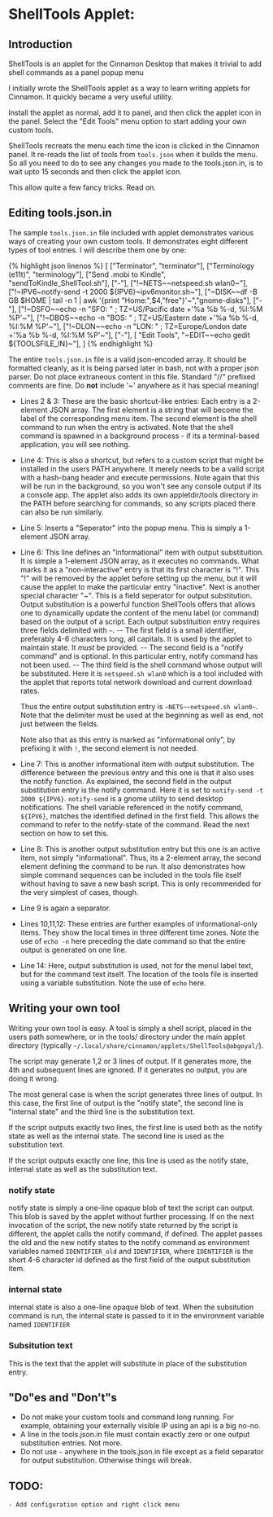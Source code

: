 # ShellTools Applet:

## Introduction
ShellTools is an applet for the Cinnamon Desktop that makes it trivial to add shell commands as a panel popup menu

I initially wrote the ShellTools applet as a way to learn writing applets for Cinnamon. It quickly became a very useful utility.

Install the applet as normal, add it to panel, and then click the applet icon in the panel. Select the "Edit Tools" menu option
to start adding your own custom tools.

ShellTools recreats the menu each time the icon is clicked in the Cinnamon panel. It re-reads the list of tools from
`tools.json` when it builds the menu. So all you need to do to see any changes you made to the tools.json.in, is to wait upto 15 seconds
and then click the applet icon.

This allow quite a few fancy tricks. Read on.

## Editing tools.json.in

The sample `tools.json.in` file included with applet demonstrates various ways of creating your own custom tools. It demonstrates eight different
types of tool entries. I will describe them one by one:

{% highlight json linenos %}
[ 
    ["Terminator", "terminator"], 
    ["Terminology (e11t)", "terminology"], 
    ["Send .mobi to Kindle", "sendToKindle_ShellTool.sh"],
    ["-"],
    ["!~NETS~~netspeed.sh wlan0~"],
    ["!~IPV6~notify-send -t 2000 ${IPV6}~ipv6monitor.sh~"],
    ["~DISK~~df -B GB $HOME | tail -n 1 | awk '{print \"Home:\",$4,\"free\"}'~","gnome-disks"],
    ["-"],
    ["!~DSFO~~echo -n "SFO: " ; TZ=US/Pacific date +'%a %b %-d, %I:%M %P'~"],
    ["!~DBOS~~echo -n "BOS: " ; TZ=US/Eastern date +'%a %b %-d, %I:%M %P'~"],
    ["!~DLON~~echo -n "LON: " ; TZ=Europe/London date +'%a %b %-d, %I:%M %P'~"],
    ["-"],
    [ "Edit Tools", "~EDIT~~echo gedit ${TOOLSFILE_IN}~"],
]
{% endhighlight %}

The entire `tools.json.in` file is a valid json-encoded array. It should be formatted cleanly, as it is being parsed later in bash, not with a proper
json parser. Do not place extraneous content in this file. Standard "//" prefixed comments are fine. Do __not__ include '~' anywhere as it has special meaning!

- Lines 2 & 3: These are the basic shortcut-like entries: Each entry is a 2-element JSON array. 
  The first element is a string that will become the label of the corresponding menu item. 
  The second element is the shell command to run when the entry is activated.
  Note that the shell command is spawned in a background process - if its a terminal-based application, you will see nothing.

- Line 4: This is also a shortcut, but refers to a custom script that might be installed in the users PATH anywhere. 
  It merely needs to be a valid script with a hash-bang header and execute permissions. Note again that this will be 
  run in the background, so you won't see any console output if its a console app. The applet also adds its own appletdir/tools directory
  in the PATH before searching for commands, so any scripts placed there can also be run similarly.

- Line 5: Inserts a "Seperator" into the popup menu. This is simply a 1-element JSON array.

- Line 6: This line defines an "informational" item with output substituition. It is simple a 1-element JSON array, as it executes no commands. 
  What marks it as a "non-interactive" entry is that its first character is "!". This "!" will be removed by the applet
  before setting up the menu, but it will cause the applet to make the particular entry "inactive".
  Next is another special character "~". This is a field seperator for output substitution.
  Output substitution is a powerful function ShellTools offers that allows one to dynamically update the content of the menu label (or command) 
  based on the output of a script. Each output substituition entry requires three fields delimited with `~`.
-- The first field is a small identifier, preferably 4-6 characters long, all capitals. It is used by the applet to maintain state. It _must_ be provided.
-- The second field is a "notify command" and is optional. In this particular entry, notify command has not been used.
-- The third field is the shell command whose output will be substituted. Here it is `netspeed.sh wlan0` which is a tool included with the applet that
   reports total network download and current download rates. 
  
  Thus the entire output substitution entry is `~NETS~~netspeed.sh wlan0~`. Note that the delimiter must be used at the beginning as well as end, not
  just between the fields. 
  
  Note also that as this entry is marked as "informational only", by prefixing it with `!`, the second element is not needed.

- Line 7: This is another informational item with output substitution. 
  The difference between the previous entry and this one is that it also uses the notify function.
  As explained, the second field in the output substitution entry is the notify command. Here it is set to `notify-send -t 2000 ${IPV6}`.
  `notify-send` is a gnome utility to send desktop notifications. The shell variable referenced in the notify command, `${IPV6}`, matches the 
  identified defined in the first field. This allows the command to refer to the notify-state of the command. Read the next section on how to set this.

- Line 8: This is another output substitution entry but this one is an active item, not simply "informational". 
  Thus, its a 2-element array, the second element defining the command to be run. 
  It also demonstrates how simple command sequences can be included in the tools file itself without having to save a new bash script.
  This is only recommended for the very simplest of cases, though.

- Line 9 is again a separator.

- Lines 10,11,12: These entries are further examples of informational-only items. They show the local times in three different time zones.
  Note the use of `echo -n` here preceding the date command so that the entire output is generated on one line.

- Line 14: Here, output substitution is used, not for the menul label text, but for the command text itself. The location of the tools file is
  inserted using a variable substitution. Note the use of `echo` here.


## Writing your own tool

Writing your own tool is easy. A tool is simply a shell script, placed in the users path somewhere, or in the tools/ directory under the main applet directory
(typically `~/.local/share/cinnamon/applets/ShellTools@abgoyal/`). 

The script may generate 1,2 or 3 lines of output. If it generates more, the 4th and subsequent lines are ignored. If it generates no output, you are doing it wrong.

The most general case is when the script generates three lines of output. In this case, the first line of output is the "notify state", the second line is 
"internal state" and the third line is the substitution text. 

If the script outputs exactly two lines, the first line is used both as the notify state as well as the internal state. The second line is used as the substitution text.

If the script outputs exactly one line, this line is used as the notify state, internal state as well as the substitution text.

### notify state

notify state is simply a one-line opaque blob of text the script can output. This blob is saved by the applet without further processing. If on the next invocation of the script, the new notify state returned by the script is different, the applet calls the notify command, if defined. The applet passes the old and the new notify states to the notify command as environment variables named `IDENTIFIER_old` and `IDENTIFIER`, where `IDENTIFIER` is the short 4-6 character id defined as the first field of the output substitution item.

### internal state

internal state is also a one-line opaque blob of text. When the subsitution command is run, the internal state is passed to it in the environment variable named `IDENTIFIER` 

### Subsitution text

This is the text that the applet will substitute in place of the substitution entry.

## "Do"es and "Don't"s

- Do not make your custom tools and command long running. For example, obtaining your externally visible IP using an api is a big no-no.
- A line in the tools.json.in file must contain exactly zero or one output substitution entries. Not more. 
- Do not use `~` anywhere in the tools.json.in file except as a field separator for output substitution. Otherwise things will break.

## TODO:
	- Add configuration option and right click menu


